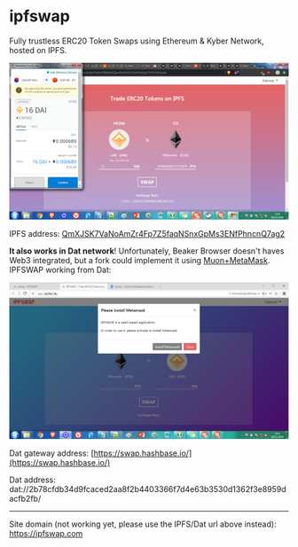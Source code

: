 # ipfswap

Fully trustless ERC20 Token Swaps using Ethereum &amp; Kyber Network, hosted on IPFS.

<img src="images/screenshots/default.png"/>

IPFS address: [QmXJSK7VaNoAmZr4Fp7Z5faqNSnxGpMs3ENfPhncnQ7ag2](https://gateway.pinata.cloud/ipfs/QmXJSK7VaNoAmZr4Fp7Z5faqNSnxGpMs3ENfPhncnQ7ag2/)

**It also works in Dat network**! Unfortunately, Beaker Browser doesn't haves Web3 integrated, but a fork could implement it using [Muon+MetaMask](https://github.com/SwapyNetwork/electron-metamask-boilerplate). IPFSWAP working from Dat:

![](images/screenshots/dat.jpg)

Dat gateway address: [https://swap.hashbase.io/](https://swap.hashbase.io/)

Dat address: dat://2b78cfdb34d9fcaced2aa8f2b4403366f7d4e63b3530d1362f3e8959dacfb2fb/

----

Site domain (not working yet, please use the IPFS/Dat url above instead): https://ipfswap.com
